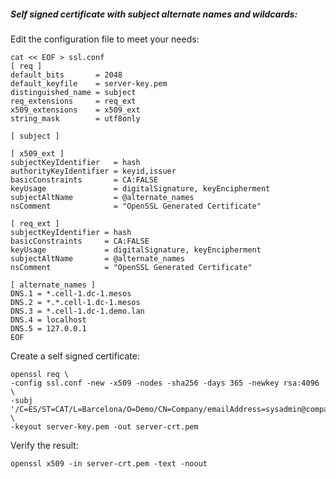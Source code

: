 ##### Self signed certificate with subject alternate names and wildcards:

Edit the configuration file to meet your needs:

```
cat << EOF > ssl.conf
[ req ]
default_bits       = 2048
default_keyfile    = server-key.pem
distinguished_name = subject
req_extensions     = req_ext
x509_extensions    = x509_ext
string_mask        = utf8only

[ subject ]

[ x509_ext ]
subjectKeyIdentifier   = hash
authorityKeyIdentifier = keyid,issuer
basicConstraints       = CA:FALSE
keyUsage               = digitalSignature, keyEncipherment
subjectAltName         = @alternate_names
nsComment              = "OpenSSL Generated Certificate"

[ req_ext ]
subjectKeyIdentifier = hash
basicConstraints     = CA:FALSE
keyUsage             = digitalSignature, keyEncipherment
subjectAltName       = @alternate_names
nsComment            = "OpenSSL Generated Certificate"

[ alternate_names ]
DNS.1 = *.cell-1.dc-1.mesos
DNS.2 = *.*.cell-1.dc-1.mesos
DNS.3 = *.cell-1.dc-1.demo.lan
DNS.4 = localhost
DNS.5 = 127.0.0.1
EOF
```

Create a self signed certificate:
```
openssl req \
-config ssl.conf -new -x509 -nodes -sha256 -days 365 -newkey rsa:4096 \
-subj '/C=ES/ST=CAT/L=Barcelona/O=Demo/CN=Company/emailAddress=sysadmin@company.com' \
-keyout server-key.pem -out server-crt.pem
```

Verify the result:
```
openssl x509 -in server-crt.pem -text -noout
```
